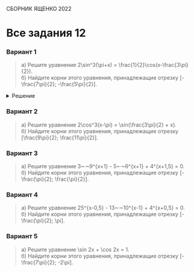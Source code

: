 <span class="space">СБОРНИК ЯЩЕНКО 2022</span>

# Все задания 12

### Вариант 1
<blockquote>
а) Решите уравнение <span class="katex">2\sin^3(\pi+x) = \frac{1}{2}\cos(x-\frac{3\pi}{2})</span>.
<br>
б) Найдите корни этого уравнения, принадлежащие отрезку <span class="katex">[-\frac{7\pi}{2}; -\frac{5\pi}{2}]</span>.
</blockquote>

<details><summary>Решение</summary>
<gallery>
<img src="https://raw.githubusercontent.com/BlueRect/egelib-content/main/img/Document%2028_2.jpg">
<img src="https://raw.githubusercontent.com/BlueRect/egelib-content/main/img/Document%2028_3.jpg">
</gallery>
</details>

### Вариант 2
<blockquote>
а) Решите уравнение <span class="katex">2\cos^3(x-\pi) = \sin(\frac{3\pi}{2} + x)</span>.
<br>
б) Найдите корни этого уравнения, принадлежащие отрезку <span class="katex">[\frac{9\pi}{2}; \frac{11\pi}{2}]</span>.
</blockquote>

### Вариант 3
<blockquote>
а) Решите уравнение <span class="katex">3~·~9^{x+1} - 5~·~6^{x+1} + 4^{x+1,5} = 0</span>.
<br>
б) Найдите корни этого уравнения, принадлежащие отрезку <span class="katex">[-\frac{\pi}{2}; \frac{\pi}{2}]</span>.
</blockquote>

### Вариант 4
<blockquote>
а) Решите уравнение <span class="katex">25^{x-0,5} - 13~·~10^{x-1} + 4^{x+0,5} = 0</span>.
<br>
б) Найдите корни этого уравнения, принадлежащие отрезку <span class="katex">[-\frac{\pi}{2}; \pi]</span>.
</blockquote>

### Вариант 5
<blockquote>
а) Решите уравнение <span class="katex">\sin 2x + \cos 2x = 1</span>.
<br>
б) Найдите корни этого уравнения, принадлежащие отрезку <span class="katex">[-\frac{7\pi}{2}; -2\pi]</span>.
</blockquote>
